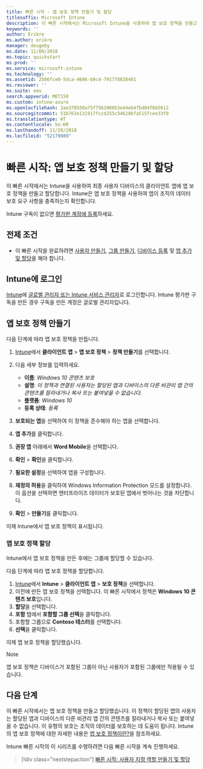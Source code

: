```yaml
---
title: 빠른 시작 - 앱 보호 정책 만들기 및 할당
titlesuffix: Microsoft Intune
description: 이 빠른 시작에서는 Microsoft Intune을 사용하여 앱 보호 정책을 만들고 할당 및 지정합니다.
keywords: ''
author: Erikre
ms.author: erikre
manager: dougeby
ms.date: 11/09/2018
ms.topic: quickstart
ms.prod: ''
ms.service: microsoft-intune
ms.technology: ''
ms.assetid: 2586fce0-5dca-4686-b9c4-791778838401
ms.reviewer: ''
ms.suite: ems
search.appverid: MET150
ms.custom: intune-azure
ms.openlocfilehash: 2ae378550a75f756390053e44eb4fbd04f665612
ms.sourcegitcommit: 51b763e131917fccd255c346286fa515fcee33f0
ms.translationtype: HT
ms.contentlocale: ko-KR
ms.lasthandoff: 11/20/2018
ms.locfileid: "52179089"
---
```

# <a name="quickstart-create-and-assign-an-app-protection-policy"></a>빠른 시작: 앱 보호 정책 만들기 및 할당

이 빠른 시작에서는 Intune을 사용하여 최종 사용자 디바이스의 클라이언트 앱에 앱 보호 정책을 만들고 할당합니다. Intune은 앱 보호 정책을 사용하여 앱이 조직의 데이터 보호 요구 사항을 충족하는지 확인합니다.

Intune 구독이 없으면 [평가판 계정에 등록](free-trial-sign-up.md)하세요.

## <a name="prerequisites"></a>전제 조건

- 이 빠른 시작을 완료하려면 [사용자 만들기](quickstart-create-user.md), [그룹 만들기](quickstart-create-group.md), [디바이스 등록](quickstart-setup-auto-enrollment.md) 및 [앱 추가 및 할당](quickstart-add-assign-app.md)을 해야 합니다.

## <a name="sign-in-to-intune"></a>Intune에 로그인

[Intune](https://aka.ms/intuneportal)에 [글로벌 관리자 또는 Intune 서비스 관리자](users-add.md#types-of-administrators)로 로그인합니다. Intune 평가판 구독을 만든 경우 구독을 만든 계정은 글로벌 관리자입니다.

## <a name="create-an-app-protection-policy"></a>앱 보호 정책 만들기

다음 단계에 따라 앱 보호 정책을 만듭니다.

1. [Intune](https://aka.ms/intuneportal)에서 **클라이언트 앱** > **앱 보호 정책** > **정책 만들기**를 선택합니다. 
2. 다음 세부 정보를 입력하세요. 

    - **이름**: *Windows 10 콘텐츠 보호*
    - **설명**: *이 정책과 연결된 사용자는 할당된 앱과 디바이스의 다른 비관리 앱 간의 콘텐츠를 잘라내거나 복사 또는 붙여넣을 수 없습니다.*
    - **플랫폼**: *Windows 10*
    - **등록 상태**: *등록*

3. **보호되는 앱**을 선택하여 이 정책을 준수해야 하는 앱을 선택합니다.
4. **앱 추가**를 클릭합니다.
5. **권장 앱** 아래에서 **Word Mobile**을 선택합니다.
5. **확인** > **확인**을 클릭합니다. 
6. **필요한 설정**을 선택하여 앱을 구성합니다.
7. **재정의 허용**을 클릭하여 Windows Information Protection 모드를 설정합니다. 이 옵션을 선택하면 엔터프라이즈 데이터가 보호된 앱에서 벗어나는 것을 차단합니다.
8. **확인** > **만들기**를 클릭합니다.

이제 Intune에서 앱 보호 정책이 표시됩니다.

### <a name="assign-the-app-protection-policy"></a>앱 보호 정책 할당

Intune에서 앱 보호 정책을 만든 후에는 그룹에 할당할 수 있습니다. 

다음 단계에 따라 앱 보호 정책을 할당합니다.

1.  [Intune](https://aka.ms/intuneportal)에서 **Intune** > **클라이언트 앱** > **보호 정책**을 선택합니다. 
2.  이전에 만든 앱 보호 정책을 선택합니다. 이 빠른 시작에서 정책은 **Windows 10 콘텐츠 보호**입니다.
3.  **할당**을 선택합니다.
4.  **포함** 탭에서 **포함할 그룹 선택**을 클릭합니다.
5.  포함할 그룹으로 **Contoso 테스터**를 선택합니다.
6.  **선택**을 클릭합니다. 

이제 앱 보호 정책을 할당했습니다.

> [!NOTE]
> 앱 보호 정책은 디바이스가 포함된 그룹이 아닌 사용자가 포함된 그룹에만 적용될 수 있습니다.

## <a name="next-steps"></a>다음 단계

이 빠른 시작에서는 앱 보호 정책을 만들고 할당했습니다. 이 정책이 할당된 앱의 사용자는 할당된 앱과 디바이스의 다른 비관리 앱 간의 콘텐츠를 잘라내거나 복사 또는 붙여넣을 수 없습니다. 이 유형의 보호는 조직의 데이터를 보호하는 데 도움이 됩니다. Intune의 앱 보호 정책에 대한 자세한 내용은 [앱 보호 정책이란?](app-protection-policy.md)을 참조하세요.

Intune 빠른 시작의 이 시리즈를 수행하려면 다음 빠른 시작을 계속 진행하세요.

> [!div class="nextstepaction"]
> [빠른 시작: 사용자 지정 역할 만들기 및 할당](quickstart-create-custom-role.md)
